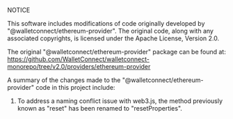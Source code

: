 NOTICE

This software includes modifications of code originally developed by "@walletconnect/ethereum-provider". The original code, along with any associated copyrights, is licensed under the Apache License, Version 2.0.

The original "@walletconnect/ethereum-provider" package can be found at: https://github.com/WalletConnect/walletconnect-monorepo/tree/v2.0/providers/ethereum-provider

A summary of the changes made to the "@walletconnect/ethereum-provider" code in this project include: 
1. To address a naming conflict issue with web3.js, the method previously known as "reset" has been renamed to "resetProperties".